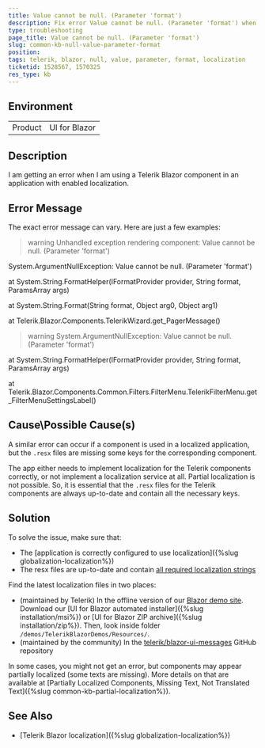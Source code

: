```yaml
---
title: Value cannot be null. (Parameter 'format')
description: Fix error Value cannot be null. (Parameter 'format') when using Telerik UI for Blazor.
type: troubleshooting
page_title: Value cannot be null. (Parameter 'format')
slug: common-kb-null-value-parameter-format
position: 
tags: telerik, blazor, null, value, parameter, format, localization
ticketid: 1528567, 1570325
res_type: kb
---
```


## Environment
<table>
	<tbody>
		<tr>
			<td>Product</td>
			<td>UI for Blazor</td>
		</tr>
	</tbody>
</table>


## Description

I am getting an error when I am using a Telerik Blazor component in an application with enabled localization.

## Error Message

The exact error message can vary. Here are just a few examples:

>warning Unhandled exception rendering component: Value cannot be null. (Parameter 'format')
>
System.ArgumentNullException: Value cannot be null. (Parameter 'format')
>
at System.String.FormatHelper(IFormatProvider provider, String format, ParamsArray args)
>
at System.String.Format(String format, Object arg0, Object arg1)
>
at Telerik.Blazor.Components.TelerikWizard.get_PagerMessage()

>warning System.ArgumentNullException: Value cannot be null. (Parameter 'format')
>
at System.String.FormatHelper(IFormatProvider provider, String format, ParamsArray args)
>
at Telerik.Blazor.Components.Common.Filters.FilterMenu.TelerikFilterMenu.get_FilterMenuSettingsLabel() 


## Cause\Possible Cause(s)

A similar error can occur if a component is used in a localized application, but the `.resx` files are missing some keys for the corresponding component.

The app either needs to implement localization for the Telerik components correctly, or not implement a localization service at all. Partial localization is not possible. So, it is essential that the `.resx` files for the Telerik components are always up-to-date and contain all the necessary keys.

## Solution

To solve the issue, make sure that:

* The [application is correctly configured to use localization]({%slug globalization-localization%})
* The resx files are up-to-date and contain [all required localization strings](https://docs.telerik.com/blazor-ui/api/Telerik.Blazor.Resources.Messages)

Find the latest localization files in two places:

* (maintained by Telerik) In the offline version of our [Blazor demo site](https://demos.telerik.com/blazor-ui/). Download our [UI for Blazor automated installer]({%slug installation/msi%}) or [UI for Blazor ZIP archive]({%slug installation/zip%}). Then, look inside folder `/demos/TelerikBlazorDemos/Resources/`.
* (maintained by the community) In the [telerik/blazor-ui-messages](https://github.com/telerik/blazor-ui-messages) GitHub repository

In some cases, you might not get an error, but components may appear partially localized (some texts are missing). More details on that are available at [Partially Localized Components, Missing Text, Not Translated Text]({%slug common-kb-partial-localization%}).

## See Also

* [Telerik Blazor localization]({%slug globalization-localization%})
